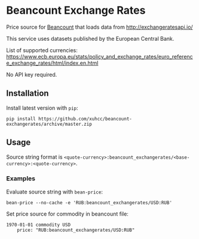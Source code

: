 # Beancount Exchange Rates

Price source for [Beancount](http://furius.ca/beancount/) that loads data from http://exchangeratesapi.io/

This service uses datasets published by the European Central Bank.

List of supported currencies: https://www.ecb.europa.eu/stats/policy_and_exchange_rates/euro_reference_exchange_rates/html/index.en.html

No API key required.

## Installation

Install latest version with `pip`:

```
pip install https://github.com/xuhcc/beancount-exchangerates/archive/master.zip
```

## Usage

Source string format is `<quote-currency>:beancount_exchangerates/<base-currency>:<quote-currency>`.

### Examples

Evaluate source string with `bean-price`:

```
bean-price --no-cache -e 'RUB:beancount_exchangerates/USD:RUB'
```

Set price source for commodity in beancount file:

```
1970-01-01 commodity USD
    price: "RUB:beancount_exchangerates/USD:RUB"
```
